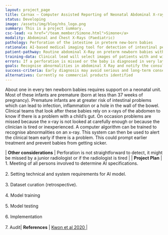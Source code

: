 ```yaml
---
layout: project_page
title: Carnax – Computer Assisted Reporting of Neonatal Abdominal X-rays
status: Developing
image: /assets/img/blog/nhs_logo.png
summary: This is a project summary.
csc-lead: <a href="/team_member/Simone.html">Simone</a>
modality: Abdominal and Chest X-Rays (Paediatric)
pathology: Perforation of the intestine in preterm new-born babies
rationale: AI-based medical imaging tool for detection of intestinal perforation in preterm neonates (abdominal x ray)
patient-pathway: Routine abdominal X-Ray on preterm newborn babies with suspected bowel perforation.
training-data: Clinical lead will select images of patients with and without pathology.
errors: If a perforation is missed or the baby is diagnosed in very late stage, this might imply sickness, cerebral damage and ultimately death
goals: Recognise abnormalities in abdominal X Ray and notify the consultant radiologist
success-criteria: Early diagnosis may avoid serious and long-term consequences for the life of a new-born baby
alternatives: Currently no commercial products identified
---
```

About one in every ten newborn babies requires support on a neonatal unit. Most of these infants are premature (born at less than 37 weeks of pregnancy). Premature infants are at greater risk of intestinal problems which can lead to infection, inflammation or a hole in the wall of the bowel. Clinical teams that look after these babies rely on x-rays of the abdomen to know if there is a problem with a child’s gut. On occasion problems are missed because the x-ray is not looked at carefully enough or because the clinician is tired or inexperienced. A computer algorithm can be trained to recognise abnormalities on an x-ray. This system can then be used to alert the clinical team early if there is a problem. This could prompt earlier treatment and prevent babies from getting sicker.


| <b>Other considerations</b> | Perforation is not straightforward to detect, it might be missed by a junior radiologist or if the radiologist is tired |
| <b>Project Plan</b> | 1.	Meeting of all persons involved to determine AI specifications. <br><br> 2.	Setting technical and system requirements for AI model. <br> <br> 3. Dataset curation (retrospective). <br><br> 4.	Model training<br><br>5.	Model testing <br><br>6.	Implementation <br><br>7. Audit|
<b>References</b> | <a href="https://doi.org/10.1038/s41598-020-74653-1"> Kwon et al 2020 </a> |